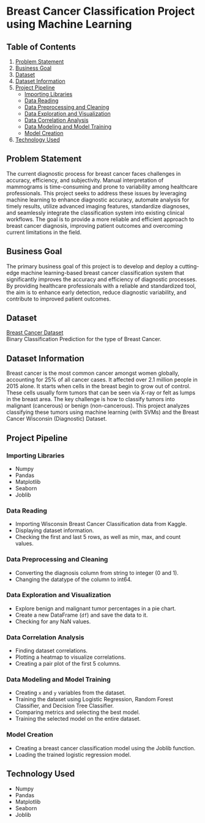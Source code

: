 # Breast Cancer Classification Project using Machine Learning

## Table of Contents

1. [Problem Statement](#problem-statement)
2. [Business Goal](#business-goal)
3. [Dataset](#dataset)
4. [Dataset Information](#dataset-information)
5. [Project Pipeline](#project-pipeline)
    - [Importing Libraries](#importing-libraries)
    - [Data Reading](#data-reading)
    - [Data Preprocessing and Cleaning](#data-preprocessing-and-cleaning)
    - [Data Exploration and Visualization](#data-exploration-and-visualization)
    - [Data Correlation Analysis](#data-correlation-analysis)
    - [Data Modeling and Model Training](#data-modeling-and-model-training)
    - [Model Creation](#model-creation)
6. [Technology Used](#technology-used)

## Problem Statement

The current diagnostic process for breast cancer faces challenges in accuracy, efficiency, and subjectivity. Manual interpretation of mammograms is time-consuming and prone to variability among healthcare professionals. This project seeks to address these issues by leveraging machine learning to enhance diagnostic accuracy, automate analysis for timely results, utilize advanced imaging features, standardize diagnoses, and seamlessly integrate the classification system into existing clinical workflows. The goal is to provide a more reliable and efficient approach to breast cancer diagnosis, improving patient outcomes and overcoming current limitations in the field.

## Business Goal

The primary business goal of this project is to develop and deploy a cutting-edge machine learning-based breast cancer classification system that significantly improves the accuracy and efficiency of diagnostic processes. By providing healthcare professionals with a reliable and standardized tool, the aim is to enhance early detection, reduce diagnostic variability, and contribute to improved patient outcomes.

## Dataset

[Breast Cancer Dataset](https://www.kaggle.com/datasets/yasserh/breast-cancer-dataset)  
Binary Classification Prediction for the type of Breast Cancer.

## Dataset Information

Breast cancer is the most common cancer amongst women globally, accounting for 25% of all cancer cases. It affected over 2.1 million people in 2015 alone. It starts when cells in the breast begin to grow out of control. These cells usually form tumors that can be seen via X-ray or felt as lumps in the breast area. The key challenge is how to classify tumors into malignant (cancerous) or benign (non-cancerous). This project analyzes classifying these tumors using machine learning (with SVMs) and the Breast Cancer Wisconsin (Diagnostic) Dataset.

## Project Pipeline

### Importing Libraries
- Numpy
- Pandas
- Matplotlib
- Seaborn
- Joblib

### Data Reading
- Importing Wisconsin Breast Cancer Classification data from Kaggle.
- Displaying dataset information.
- Checking the first and last 5 rows, as well as min, max, and count values.

### Data Preprocessing and Cleaning
- Converting the diagnosis column from string to integer (0 and 1).
- Changing the datatype of the column to int64.

### Data Exploration and Visualization
- Explore benign and malignant tumor percentages in a pie chart.
- Create a new DataFrame (`df`) and save the data to it.
- Checking for any NaN values.

### Data Correlation Analysis
- Finding dataset correlations.
- Plotting a heatmap to visualize correlations.
- Creating a pair plot of the first 5 columns.

### Data Modeling and Model Training
- Creating `x` and `y` variables from the dataset.
- Training the dataset using Logistic Regression, Random Forest Classifier, and Decision Tree Classifier.
- Comparing metrics and selecting the best model.
- Training the selected model on the entire dataset.

### Model Creation
- Creating a breast cancer classification model using the Joblib function.
- Loading the trained logistic regression model.

## Technology Used
- Numpy
- Pandas
- Matplotlib
- Seaborn
- Joblib
